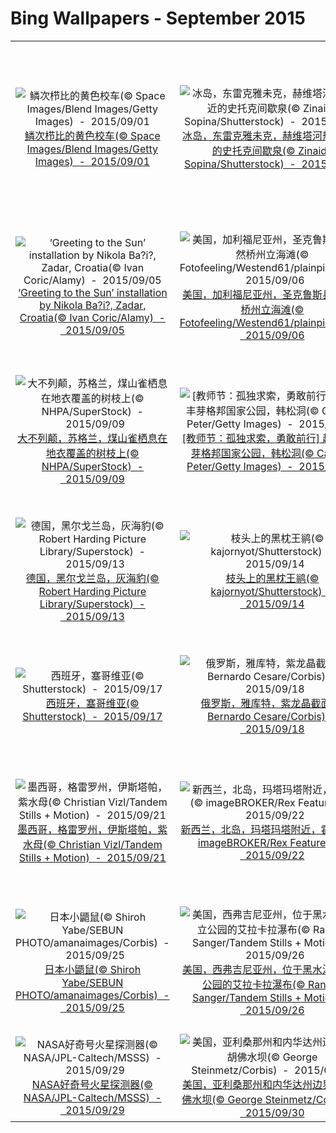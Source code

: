 # Bing Wallpapers - September 2015

| | | | |
|:-------------------------:|:-------------------------:|:-------------------------:|:-------------------------:|
| ![鳞次栉比的黄色校车(© Space Images/Blend Images/Getty Images)  -  2015/09/01](https://bing.ee123.net/img/cn/fhd/2015/09/01.jpg)[鳞次栉比的黄色校车(© Space Images/Blend Images/Getty Images)  -  2015/09/01](https://bing.ee123.net/img/cn/fhd/2015/09/01.jpg) | ![冰岛，东雷克雅未克，赫维塔河热地附近的史托克间歇泉(© Zinaida Sopina/Shutterstock)  -  2015/09/02](https://bing.ee123.net/img/cn/fhd/2015/09/02.jpg)[冰岛，东雷克雅未克，赫维塔河热地附近的史托克间歇泉(© Zinaida Sopina/Shutterstock)  -  2015/09/02](https://bing.ee123.net/img/cn/fhd/2015/09/02.jpg) | ![蘑菇上的蜗牛(© Marianna Armata/Getty Images)  -  2015/09/03](https://bing.ee123.net/img/cn/fhd/2015/09/03.jpg)[蘑菇上的蜗牛(© Marianna Armata/Getty Images)  -  2015/09/03](https://bing.ee123.net/img/cn/fhd/2015/09/03.jpg) | ![厄瓜多尔，加拉帕戈斯群岛，佛罗雷阿纳岛的冠军小岛，加拉帕戈海狮妈妈亲吻着小海狮(© Tui De Roy/Minden Pictures)  -  2015/09/04](https://bing.ee123.net/img/cn/fhd/2015/09/04.jpg)[厄瓜多尔，加拉帕戈斯群岛，佛罗雷阿纳岛的冠军小岛，加拉帕戈海狮妈妈亲吻着小海狮(© Tui De Roy/Minden Pictures)  -  2015/09/04](https://bing.ee123.net/img/cn/fhd/2015/09/04.jpg) |
| ![‘Greeting to the Sun’ installation by Nikola Ba?i?, Zadar, Croatia(© Ivan Coric/Alamy)  -  2015/09/05](https://bing.ee123.net/img/cn/fhd/2015/09/05.jpg)[‘Greeting to the Sun’ installation by Nikola Ba?i?, Zadar, Croatia(© Ivan Coric/Alamy)  -  2015/09/05](https://bing.ee123.net/img/cn/fhd/2015/09/05.jpg) | ![美国，加利福尼亚州，圣克鲁斯县，自然桥州立海滩(© Fotofeeling/Westend61/plainpicture)  -  2015/09/06](https://bing.ee123.net/img/cn/fhd/2015/09/06.jpg)[美国，加利福尼亚州，圣克鲁斯县，自然桥州立海滩(© Fotofeeling/Westend61/plainpicture)  -  2015/09/06](https://bing.ee123.net/img/cn/fhd/2015/09/06.jpg) | ![纽约布鲁克林高地，在赤褐色砂石建筑上拍下的曼哈顿(© Andrew C. Mace/Getty Images)  -  2015/09/07](https://bing.ee123.net/img/cn/fhd/2015/09/07.jpg)[纽约布鲁克林高地，在赤褐色砂石建筑上拍下的曼哈顿(© Andrew C. Mace/Getty Images)  -  2015/09/07](https://bing.ee123.net/img/cn/fhd/2015/09/07.jpg) | ![哥斯达黎加，圣丽塔，切叶蚁（美洲切叶蚁属Atta）(© Bence Mate/Visuals Unlimited/Corbis)  -  2015/09/08](https://bing.ee123.net/img/cn/fhd/2015/09/08.jpg)[哥斯达黎加，圣丽塔，切叶蚁（美洲切叶蚁属Atta）(© Bence Mate/Visuals Unlimited/Corbis)  -  2015/09/08](https://bing.ee123.net/img/cn/fhd/2015/09/08.jpg) |
| ![大不列颠，苏格兰，煤山雀栖息在地衣覆盖的树枝上(© NHPA/SuperStock)  -  2015/09/09](https://bing.ee123.net/img/cn/fhd/2015/09/09.jpg)[大不列颠，苏格兰，煤山雀栖息在地衣覆盖的树枝上(© NHPA/SuperStock)  -  2015/09/09](https://bing.ee123.net/img/cn/fhd/2015/09/09.jpg) | ![[教师节：孤独求索，勇敢前行] 越南，丰芽格邦国家公园，韩松洞(© Carsten Peter/Getty Images)  -  2015/09/10](https://bing.ee123.net/img/cn/fhd/2015/09/10.jpg)[[教师节：孤独求索，勇敢前行] 越南，丰芽格邦国家公园，韩松洞(© Carsten Peter/Getty Images)  -  2015/09/10](https://bing.ee123.net/img/cn/fhd/2015/09/10.jpg) | ![法国，朗格多克-鲁西永，塞文山脉国家公园，塔尔恩峡谷(© Jan Wlodarczyk/Alamy)  -  2015/09/11](https://bing.ee123.net/img/cn/fhd/2015/09/11.jpg)[法国，朗格多克-鲁西永，塞文山脉国家公园，塔尔恩峡谷(© Jan Wlodarczyk/Alamy)  -  2015/09/11](https://bing.ee123.net/img/cn/fhd/2015/09/11.jpg) | ![西班牙，靠近昆卡的潟湖(© David Santiago Garcia/Aurora Photos)  -  2015/09/12](https://bing.ee123.net/img/cn/fhd/2015/09/12.jpg)[西班牙，靠近昆卡的潟湖(© David Santiago Garcia/Aurora Photos)  -  2015/09/12](https://bing.ee123.net/img/cn/fhd/2015/09/12.jpg) |
| ![德国，黑尔戈兰岛，灰海豹(© Robert Harding Picture Library/Superstock)  -  2015/09/13](https://bing.ee123.net/img/cn/fhd/2015/09/13.jpg)[德国，黑尔戈兰岛，灰海豹(© Robert Harding Picture Library/Superstock)  -  2015/09/13](https://bing.ee123.net/img/cn/fhd/2015/09/13.jpg) | ![枝头上的黑枕王鹟(© kajornyot/Shutterstock)  -  2015/09/14](https://bing.ee123.net/img/cn/fhd/2015/09/14.jpg)[枝头上的黑枕王鹟(© kajornyot/Shutterstock)  -  2015/09/14](https://bing.ee123.net/img/cn/fhd/2015/09/14.jpg) | ![中国，坝上草原上的桦树(© Aaron Ng Photography/Getty Images)  -  2015/09/15](https://bing.ee123.net/img/cn/fhd/2015/09/15.jpg)[中国，坝上草原上的桦树(© Aaron Ng Photography/Getty Images)  -  2015/09/15](https://bing.ee123.net/img/cn/fhd/2015/09/15.jpg) | ![美国，犹他州，圆顶礁国家公园上空的银河(© Dave Lane/NASA)  -  2015/09/16](https://bing.ee123.net/img/cn/fhd/2015/09/16.jpg)[美国，犹他州，圆顶礁国家公园上空的银河(© Dave Lane/NASA)  -  2015/09/16](https://bing.ee123.net/img/cn/fhd/2015/09/16.jpg) |
| ![西班牙，塞哥维亚(© Shutterstock)  -  2015/09/17](https://bing.ee123.net/img/cn/fhd/2015/09/17.jpg)[西班牙，塞哥维亚(© Shutterstock)  -  2015/09/17](https://bing.ee123.net/img/cn/fhd/2015/09/17.jpg) | ![俄罗斯，雅库特，紫龙晶截面(© Bernardo Cesare/Corbis)  -  2015/09/18](https://bing.ee123.net/img/cn/fhd/2015/09/18.jpg)[俄罗斯，雅库特，紫龙晶截面(© Bernardo Cesare/Corbis)  -  2015/09/18](https://bing.ee123.net/img/cn/fhd/2015/09/18.jpg) | ![德国，慕尼黑，啤酒节帐篷内景(© WRIGHT/Superstock)  -  2015/09/19](https://bing.ee123.net/img/cn/fhd/2015/09/19.jpg)[德国，慕尼黑，啤酒节帐篷内景(© WRIGHT/Superstock)  -  2015/09/19](https://bing.ee123.net/img/cn/fhd/2015/09/19.jpg) | ![冰岛，米湖附近的温泉洞(© Joerg Abendroth/Tandem Stills + Motion)  -  2015/09/20](https://bing.ee123.net/img/cn/fhd/2015/09/20.jpg)[冰岛，米湖附近的温泉洞(© Joerg Abendroth/Tandem Stills + Motion)  -  2015/09/20](https://bing.ee123.net/img/cn/fhd/2015/09/20.jpg) |
| ![墨西哥，格雷罗州，伊斯塔帕，紫水母(© Christian Vizl/Tandem Stills + Motion)  -  2015/09/21](https://bing.ee123.net/img/cn/fhd/2015/09/21.jpg)[墨西哥，格雷罗州，伊斯塔帕，紫水母(© Christian Vizl/Tandem Stills + Motion)  -  2015/09/21](https://bing.ee123.net/img/cn/fhd/2015/09/21.jpg) | ![新西兰，北岛，玛塔玛塔附近，霍比屯(© imageBROKER/Rex Features)  -  2015/09/22](https://bing.ee123.net/img/cn/fhd/2015/09/22.jpg)[新西兰，北岛，玛塔玛塔附近，霍比屯(© imageBROKER/Rex Features)  -  2015/09/22](https://bing.ee123.net/img/cn/fhd/2015/09/22.jpg) | ![[今日秋分] 新疆，阿勒泰，阳光划过晨雾(© Allensima/Getty Images)  -  2015/09/23](https://bing.ee123.net/img/cn/fhd/2015/09/23.jpg)[[今日秋分] 新疆，阿勒泰，阳光划过晨雾(© Allensima/Getty Images)  -  2015/09/23](https://bing.ee123.net/img/cn/fhd/2015/09/23.jpg) | ![印度，拉贾斯坦邦，焦特布尔(© Lucas Vallecillos/age fotostock)  -  2015/09/24](https://bing.ee123.net/img/cn/fhd/2015/09/24.jpg)[印度，拉贾斯坦邦，焦特布尔(© Lucas Vallecillos/age fotostock)  -  2015/09/24](https://bing.ee123.net/img/cn/fhd/2015/09/24.jpg) |
| ![日本小鼯鼠(© Shiroh Yabe/SEBUN PHOTO/amanaimages/Corbis)  -  2015/09/25](https://bing.ee123.net/img/cn/fhd/2015/09/25.jpg)[日本小鼯鼠(© Shiroh Yabe/SEBUN PHOTO/amanaimages/Corbis)  -  2015/09/25](https://bing.ee123.net/img/cn/fhd/2015/09/25.jpg) | ![美国，西弗吉尼亚州，位于黑水瀑布州立公园的艾拉卡拉瀑布(© Randall Sanger/Tandem Stills + Motion)  -  2015/09/26](https://bing.ee123.net/img/cn/fhd/2015/09/26.jpg)[美国，西弗吉尼亚州，位于黑水瀑布州立公园的艾拉卡拉瀑布(© Randall Sanger/Tandem Stills + Motion)  -  2015/09/26](https://bing.ee123.net/img/cn/fhd/2015/09/26.jpg) | ![[中秋快乐] 北京，月亮从颐和园的十七拱桥上升起(© Grant Fant/Getty Images)  -  2015/09/27](https://bing.ee123.net/img/cn/fhd/2015/09/27.jpg)[[中秋快乐] 北京，月亮从颐和园的十七拱桥上升起(© Grant Fant/Getty Images)  -  2015/09/27](https://bing.ee123.net/img/cn/fhd/2015/09/27.jpg) | ![通往夏威夷大岛，冒纳凯阿火山的公路(© Gary S. Chapman/Shutterstock)  -  2015/09/28](https://bing.ee123.net/img/cn/fhd/2015/09/28.jpg)[通往夏威夷大岛，冒纳凯阿火山的公路(© Gary S. Chapman/Shutterstock)  -  2015/09/28](https://bing.ee123.net/img/cn/fhd/2015/09/28.jpg) |
| ![NASA好奇号火星探测器(© NASA/JPL-Caltech/MSSS)  -  2015/09/29](https://bing.ee123.net/img/cn/fhd/2015/09/29.jpg)[NASA好奇号火星探测器(© NASA/JPL-Caltech/MSSS)  -  2015/09/29](https://bing.ee123.net/img/cn/fhd/2015/09/29.jpg) | ![美国，亚利桑那州和内华达州边界上的胡佛水坝(© George Steinmetz/Corbis)  -  2015/09/30](https://bing.ee123.net/img/cn/fhd/2015/09/30.jpg)[美国，亚利桑那州和内华达州边界上的胡佛水坝(© George Steinmetz/Corbis)  -  2015/09/30](https://bing.ee123.net/img/cn/fhd/2015/09/30.jpg) |  |  |
